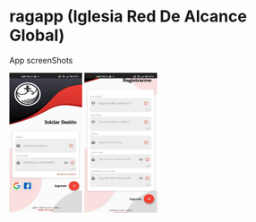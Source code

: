 # ragapp (Iglesia Red De Alcance Global)

App screenShots
<p float="left">
  
<img src="https://github.com/camilo1498/flutter-Rag-App/blob/master/ragapp%20screenshots/13.jpg" width="130" height="250">
<img src="https://github.com/camilo1498/flutter-Rag-App/blob/master/ragapp%20screenshots/12.jpg" width="130" height="250">
</p>  
